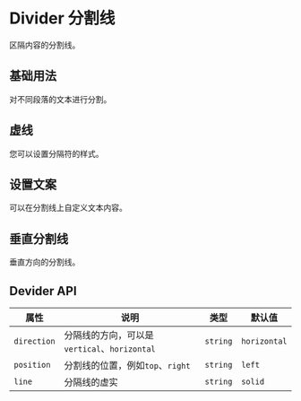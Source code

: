 # Divider 分割线

<p>区隔内容的分割线。</p>

## 基础用法

<p>对不同段落的文本进行分割。</p>

<demo vue="../../example/divider/base.vue"></demo>

## 虚线

<p>您可以设置分隔符的样式。</p>

<demo vue="../../example/divider/style.vue"></demo>

## 设置文案

可以在分割线上自定义文本内容。

<demo vue="../../example/divider/text.vue"></demo>

## 垂直分割线

<p>垂直方向的分割线。</p>

<demo vue="../../example/divider/vertical.vue"></demo>

## Devider API

| 属性        | 说明                                         | 类型     | 默认值       |
| ----------- | -------------------------------------------- | -------- | ------------ |
| `direction` | 分隔线的方向，可以是`vertical`、`horizontal` | `string` | `horizontal` |
| `position`  | 分割线的位置，例如`top`、`right`             | `string` | `left`       |
| `line`      | 分隔线的虚实                                 | `string` | `solid`      |
